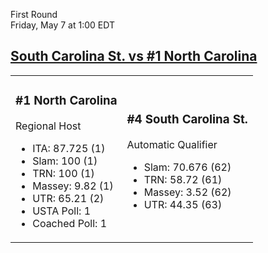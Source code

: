 First Round  
Friday, May 7 at 1:00 EDT
## [South Carolina St. vs #1 North Carolina](https://www.ncaa.com/game/5833647) 

<table><tr><td>  

### #1 North Carolina  

Regional Host  
- ITA: 87.725 (1)  
- Slam: 100 (1)  
- TRN: 100 (1)  
- Massey: 9.82 (1)  
- UTR: 65.21 (2)  
- USTA Poll: 1  
- Coached Poll: 1  

</td><td>  

### #4 South Carolina St.  

Automatic Qualifier  
- Slam: 70.676 (62)  
- TRN: 58.72 (61)  
- Massey: 3.52 (62)  
- UTR: 44.35 (63)  

</td></tr></table>  